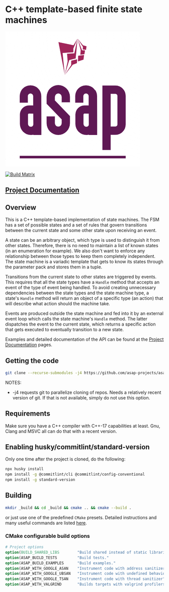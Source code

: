 # C++ template-based finite state machines

![Start Now!!](doc/_static/logo.png "ASAP Logo")

[![Build Matrix](https://github.com/asap-projects/asap-fsm/actions/workflows/cmake-build.yml/badge.svg?branch=master)](https://github.com/asap-projects/asap-fsm/actions/workflows/cmake-build.yml)

## [Project Documentation](https://asap-projects.github.io/asap-fsm/)

## Overview

This is a C++ template-based implementation of state machines. The FSM has a 
set of possible states and a set of rules that govern transitions between 
the current state and some other state upon receiving an event.

A state can be an arbitrary object, which type is used to distinguish it from
other states. Therefore, there is no need to maintain a list of known states
(in an enumeration for example). We also don't want to enforce any
relationship between those types to keep them completely independent. The
state machine is a variadic template that gets to know its states through the
parameter pack and stores them in a tuple.

Transitions from the current state to other states are triggered by events.
This requires that all the state types have a `Handle` method that accepts an
event of the type of event being handled. To avoid creating unnecessary
dependencies between the state types and the state machine type, a state's
`Handle` method will return an object of a specific type (an action) that
will describe what action should the machine take.

Events are produced outside the state machine and fed into it by an external
event loop which calls the state machine's `Handle` method. The latter
dispatches the event to the current state, which returns a specific action
that gets executed to eventually transition to a new state.

Examples and detailed documentation of the API can be found at the
[Project Documentation](https://asap-projects.github.io/asap-fsm/) pages.

## Getting the code

```bash
git clone --recurse-submodules -j4 https://github.com/asap-projects/asap-fsm.git
```

NOTES:

- -j4 requests git to parallelize cloning of repos. Needs a relatively recent 
  version of git. If that is not available, simply do not use this option.

## Requirements

Make sure you have a C++ compiler with C++-17 capabilities at least. Gnu, Clang 
and MSVC all can do that with a recent version.

## Enabling husky/commitlint/standard-version

Only one time after the project is cloned, do the following:

```bash
npx husky install
npm install -g @commitlint/cli @commitlint/config-conventional
npm install -g standard-version
```

## Building

```bash
mkdir _build && cd _build && cmake .. && cmake --build .
```

or just use one of the predefined `CMake` presets. Detailed instructions and 
many useful commands are listed 
[here](https://abdes.github.io/asap/master/html/01-getting-started/useful-commands.html).

### CMake configurable build options 

```cmake
# Project options
option(BUILD_SHARED_LIBS        "Build shared instead of static libraries."              ON)
option(ASAP_BUILD_TESTS         "Build tests."                                           OFF)
option(ASAP_BUILD_EXAMPLES      "Build examples."                                        OFF)
option(ASAP_WITH_GOOGLE_ASAN    "Instrument code with address sanitizer"                 OFF)
option(ASAP_WITH_GOOGLE_UBSAN   "Instrument code with undefined behavior sanitizer"      OFF)
option(ASAP_WITH_GOOGLE_TSAN    "Instrument code with thread sanitizer"                  OFF)
option(ASAP_WITH_VALGRIND       "Builds targets with valgrind profilers added"           OFF)
```
